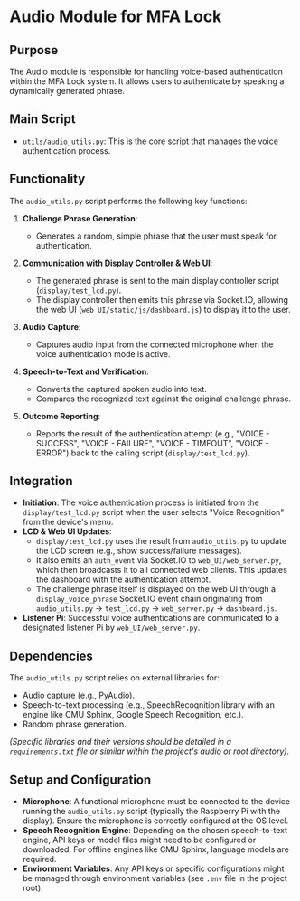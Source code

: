 # Audio Module for MFA Lock

## Purpose

The Audio module is responsible for handling voice-based authentication within the MFA Lock system. It allows users to authenticate by speaking a dynamically generated phrase.

## Main Script

-   `utils/audio_utils.py`: This is the core script that manages the voice authentication process.

## Functionality

The `audio_utils.py` script performs the following key functions:

1.  **Challenge Phrase Generation**:
    *   Generates a random, simple phrase that the user must speak for authentication.

2.  **Communication with Display Controller & Web UI**:
    *   The generated phrase is sent to the main display controller script (`display/test_lcd.py`).
    *   The display controller then emits this phrase via Socket.IO, allowing the web UI (`web_UI/static/js/dashboard.js`) to display it to the user.

3.  **Audio Capture**:
    *   Captures audio input from the connected microphone when the voice authentication mode is active.

4.  **Speech-to-Text and Verification**:
    *   Converts the captured spoken audio into text.
    *   Compares the recognized text against the original challenge phrase.

5.  **Outcome Reporting**:
    *   Reports the result of the authentication attempt (e.g., "VOICE - SUCCESS", "VOICE - FAILURE", "VOICE - TIMEOUT", "VOICE - ERROR") back to the calling script (`display/test_lcd.py`).

## Integration

-   **Initiation**: The voice authentication process is initiated from the `display/test_lcd.py` script when the user selects "Voice Recognition" from the device's menu.
-   **LCD & Web UI Updates**:
    *   `display/test_lcd.py` uses the result from `audio_utils.py` to update the LCD screen (e.g., show success/failure messages).
    *   It also emits an `auth_event` via Socket.IO to `web_UI/web_server.py`, which then broadcasts it to all connected web clients. This updates the dashboard with the authentication attempt.
    *   The challenge phrase itself is displayed on the web UI through a `display_voice_phrase` Socket.IO event chain originating from `audio_utils.py` -> `test_lcd.py` -> `web_server.py` -> `dashboard.js`.
-   **Listener Pi**: Successful voice authentications are communicated to a designated listener Pi by `web_UI/web_server.py`.

## Dependencies

The `audio_utils.py` script relies on external libraries for:

-   Audio capture (e.g., PyAudio).
-   Speech-to-text processing (e.g., SpeechRecognition library with an engine like CMU Sphinx, Google Speech Recognition, etc.).
-   Random phrase generation.

*(Specific libraries and their versions should be detailed in a `requirements.txt` file or similar within the project's audio or root directory).*

## Setup and Configuration

-   **Microphone**: A functional microphone must be connected to the device running the `audio_utils.py` script (typically the Raspberry Pi with the display). Ensure the microphone is correctly configured at the OS level.
-   **Speech Recognition Engine**: Depending on the chosen speech-to-text engine, API keys or model files might need to be configured or downloaded. For offline engines like CMU Sphinx, language models are required.
-   **Environment Variables**: Any API keys or specific configurations might be managed through environment variables (see `.env` file in the project root).
